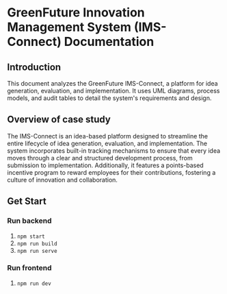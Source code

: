 # GreenFuture Innovation Management System (IMS- Connect) Documentation
## Introduction

This document analyzes the GreenFuture IMS-Connect, a platform for idea generation, evaluation, and implementation. It uses UML diagrams, process models, and audit tables to detail the system's requirements and design.

## Overview of case study

The IMS-Connect is an idea-based platform designed to streamline the entire lifecycle of idea generation, evaluation, and implementation. The system incorporates built-in tracking mechanisms to ensure that every idea moves through a clear and structured development process, from submission to implementation. Additionally, it features a points-based incentive program to reward employees for their contributions, fostering a culture of innovation and collaboration.


## Get Start

### Run backend

1. `npm start`
2. `npm run build`
3. `npm run serve`

### Run frontend

1. `npm run dev`